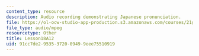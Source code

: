 ```yaml
---
content_type: resource
description: Audio recording demonstrating Japanese pronunciation.
file: https://ol-ocw-studio-app-production.s3.amazonaws.com/courses/21g-504-japanese-iv-spring-2009/91cc7de29535372009499eee75510919_Lesson18A12.mp3
file_type: audio/mpeg
resourcetype: Other
title: Lesson18A12
uid: 91cc7de2-9535-3720-0949-9eee75510919
---
```

